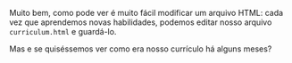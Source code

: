Muito bem, como pode ver é muito fácil modificar um arquivo HTML: cada vez que aprendemos novas habilidades, podemos editar nosso arquivo `curriculum.html` e guardá-lo.   

Mas e se quiséssemos ver como era nosso currículo há alguns meses?
